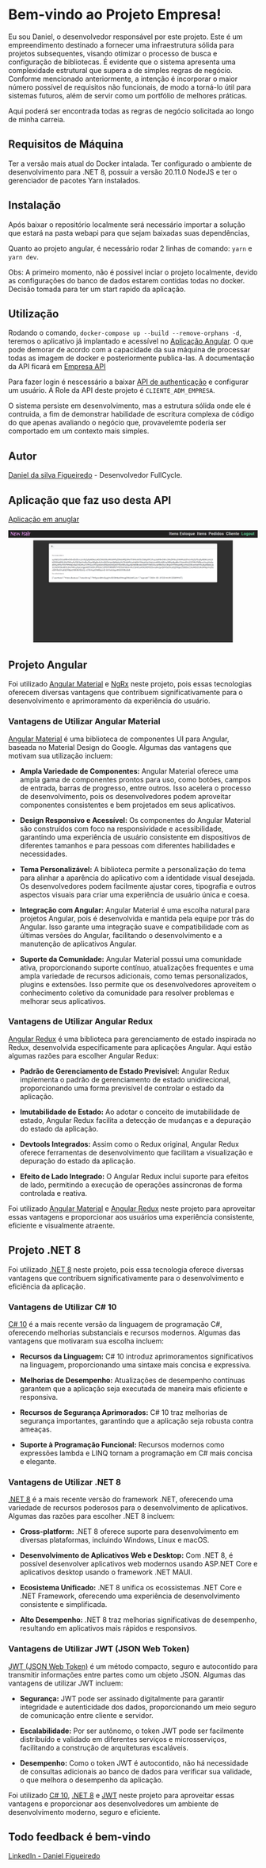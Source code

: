 # Bem-vindo ao Projeto Empresa!

Eu sou Daniel, o desenvolvedor responsável por este projeto. Este é um empreendimento destinado a fornecer uma infraestrutura sólida para projetos subsequentes, visando otimizar o processo de busca e configuração de bibliotecas. É evidente que o sistema apresenta uma complexidade estrutural que supera a de simples regras de negócio. Conforme mencionado anteriormente, a intenção é incorporar o maior número possível de requisitos não funcionais, de modo a torná-lo útil para sistemas futuros, além de servir como um portfólio de melhores práticas.

Aqui poderá ser encontrada todas as regras de negócio solicitada ao longo de minha carreia.

## Requisitos de Máquina

Ter a versão mais atual do Docker intalada.
Ter configurado o ambiente de desenvolvimento para .NET 8, possuir a versão 20.11.0 NodeJS e ter o gerenciador de pacotes Yarn instalados.

## Instalação

Após baixar o repositório localmente será necessário importar a solução que estará na pasta webapi para que sejam baixadas suas dependências,

Quanto ao projeto angular, é necessário rodar 2 linhas de comando: `yarn` e `yarn dev`.

Obs: A primeiro momento, não é possivel inciar o projeto localmente, devido as configurações do banco de dados estarem contidas todas no docker. Decisão tomada para ter um start rapido da aplicação.

## Utilização

Rodando o comando, `docker-compose up --build --remove-orphans -d`, teremos o aplicativo já implantado e acessível no [Aplicação Angular](http://localhost:8080/login). O que pode demorar de acordo com a capacidade da sua máquina de processar todas as imagem de docker e posteriormente publica-las.
A documentação da API ficará em [Empresa API](http://localhost:5001/index.html)

Para fazer login é nescessário a baixar [API de authenticação](https://github.com/NielDevSft/JWTAuthentication) e configurar um usuário. A Role da API deste projeto é `CLIENTE_ADM_EMPRESA`.

O sistema persiste em desenvolvimento, mas a estrutura sólida onde ele é contruida, a fim de demonstrar habilidade de escritura complexa de código do que apenas avaliando o negócio que, provavelemte poderia ser comportado em um contexto mais simples.

## Autor

[Daniel da silva Figueiredo](https://github.com/NielDevSft) - Desenvolvedor FullCycle.

## Aplicação que faz uso desta API

[Aplicação em anuglar](https://github.com/NielDevSft/empresa)

![Tela de listagem de clientes](print-scream-pagina-principal.png)

## Projeto Angular

Foi utilizado [Angular Material](https://material.angular.io) e [NgRx](https://ngrx.io) neste projeto, pois essas tecnologias oferecem diversas vantagens que contribuem significativamente para o desenvolvimento e aprimoramento da experiência do usuário.

### Vantagens de Utilizar Angular Material

[Angular Material](https://material.angular.io) é uma biblioteca de componentes UI para Angular, baseada no Material Design do Google. Algumas das vantagens que motivam sua utilização incluem:

- **Ampla Variedade de Componentes:** Angular Material oferece uma ampla gama de componentes prontos para uso, como botões, campos de entrada, barras de progresso, entre outros. Isso acelera o processo de desenvolvimento, pois os desenvolvedores podem aproveitar componentes consistentes e bem projetados em seus aplicativos.

- **Design Responsivo e Acessível:** Os componentes do Angular Material são construídos com foco na responsividade e acessibilidade, garantindo uma experiência de usuário consistente em dispositivos de diferentes tamanhos e para pessoas com diferentes habilidades e necessidades.

- **Tema Personalizável:** A biblioteca permite a personalização do tema para alinhar a aparência do aplicativo com a identidade visual desejada. Os desenvolvedores podem facilmente ajustar cores, tipografia e outros aspectos visuais para criar uma experiência de usuário única e coesa.

- **Integração com Angular:** Angular Material é uma escolha natural para projetos Angular, pois é desenvolvida e mantida pela equipe por trás do Angular. Isso garante uma integração suave e compatibilidade com as últimas versões do Angular, facilitando o desenvolvimento e a manutenção de aplicativos Angular.

- **Suporte da Comunidade:** Angular Material possui uma comunidade ativa, proporcionando suporte contínuo, atualizações frequentes e uma ampla variedade de recursos adicionais, como temas personalizados, plugins e extensões. Isso permite que os desenvolvedores aproveitem o conhecimento coletivo da comunidade para resolver problemas e melhorar seus aplicativos.

### Vantagens de Utilizar Angular Redux

[Angular Redux](https://ngrx.io) é uma biblioteca para gerenciamento de estado inspirada no Redux, desenvolvida especificamente para aplicações Angular. Aqui estão algumas razões para escolher Angular Redux:

- **Padrão de Gerenciamento de Estado Previsível:** Angular Redux implementa o padrão de gerenciamento de estado unidirecional, proporcionando uma forma previsível de controlar o estado da aplicação.

- **Imutabilidade de Estado:** Ao adotar o conceito de imutabilidade de estado, Angular Redux facilita a detecção de mudanças e a depuração do estado da aplicação.

- **Devtools Integrados:** Assim como o Redux original, Angular Redux oferece ferramentas de desenvolvimento que facilitam a visualização e depuração do estado da aplicação.

- **Efeito de Lado Integrado:** O Angular Redux inclui suporte para efeitos de lado, permitindo a execução de operações assíncronas de forma controlada e reativa.

Foi utilizado [Angular Material](https://material.angular.io) e [Angular Redux](https://ngrx.io) neste projeto para aproveitar essas vantagens e proporcionar aos usuários uma experiência consistente, eficiente e visualmente atraente.

## Projeto .NET 8

Foi utilizado [.NET 8](https://dotnet.microsoft.com/download/dotnet/8.0) neste projeto, pois essa tecnologia oferece diversas vantagens que contribuem significativamente para o desenvolvimento e eficiência da aplicação.

### Vantagens de Utilizar C# 10

[C# 10](https://docs.microsoft.com/en-us/dotnet/csharp/) é a mais recente versão da linguagem de programação C#, oferecendo melhorias substanciais e recursos modernos. Algumas das vantagens que motivaram sua escolha incluem:

- **Recursos da Linguagem:** C# 10 introduz aprimoramentos significativos na linguagem, proporcionando uma sintaxe mais concisa e expressiva.

- **Melhorias de Desempenho:** Atualizações de desempenho contínuas garantem que a aplicação seja executada de maneira mais eficiente e responsiva.

- **Recursos de Segurança Aprimorados:** C# 10 traz melhorias de segurança importantes, garantindo que a aplicação seja robusta contra ameaças.

- **Suporte à Programação Funcional:** Recursos modernos como expressões lambda e LINQ tornam a programação em C# mais concisa e elegante.

### Vantagens de Utilizar .NET 8

[.NET 8](https://dotnet.microsoft.com/download/dotnet/8.0) é a mais recente versão do framework .NET, oferecendo uma variedade de recursos poderosos para o desenvolvimento de aplicativos. Algumas das razões para escolher .NET 8 incluem:

- **Cross-platform:** .NET 8 oferece suporte para desenvolvimento em diversas plataformas, incluindo Windows, Linux e macOS.

- **Desenvolvimento de Aplicativos Web e Desktop:** Com .NET 8, é possível desenvolver aplicativos web modernos usando ASP.NET Core e aplicativos desktop usando o framework .NET MAUI.

- **Ecosistema Unificado:** .NET 8 unifica os ecossistemas .NET Core e .NET Framework, oferecendo uma experiência de desenvolvimento consistente e simplificada.

- **Alto Desempenho:** .NET 8 traz melhorias significativas de desempenho, resultando em aplicativos mais rápidos e responsivos.

### Vantagens de Utilizar JWT (JSON Web Token)

[JWT (JSON Web Token)](https://jwt.io/) é um método compacto, seguro e autocontido para transmitir informações entre partes como um objeto JSON. Algumas das vantagens de utilizar JWT incluem:

- **Segurança:** JWT pode ser assinado digitalmente para garantir integridade e autenticidade dos dados, proporcionando um meio seguro de comunicação entre cliente e servidor.

- **Escalabilidade:** Por ser autônomo, o token JWT pode ser facilmente distribuído e validado em diferentes serviços e microsserviços, facilitando a construção de arquiteturas escaláveis.

- **Desempenho:** Como o token JWT é autocontido, não há necessidade de consultas adicionais ao banco de dados para verificar sua validade, o que melhora o desempenho da aplicação.

Foi utilizado [C# 10](https://docs.microsoft.com/en-us/dotnet/csharp/), [.NET 8](https://dotnet.microsoft.com/download/dotnet/8.0) e [JWT](https://jwt.io/) neste projeto para aproveitar essas vantagens e proporcionar aos desenvolvedores um ambiente de desenvolvimento moderno, seguro e eficiente.

## Todo feedback é bem-vindo

[LinkedIn - Daniel Figueiredo](https://www.linkedin.com/in/daniel-figueiredo-developer/)
